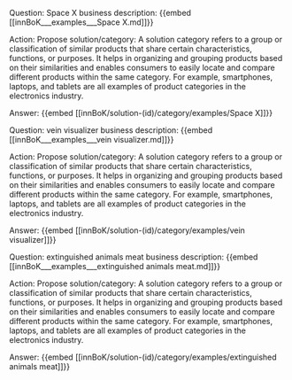 Question: Space X business description:
{{embed [[innBoK___examples___Space X.md]]}}

Action: Propose solution/category: A solution category refers to a group or classification of similar products that share certain characteristics, functions, or purposes. It helps in organizing and grouping products based on their similarities and enables consumers to easily locate and compare different products within the same category. For example, smartphones, laptops, and tablets are all examples of product categories in the electronics industry.

Answer:
{{embed [[innBoK/solution-(id)/category/examples/Space X]]}}

Question: vein visualizer business description:
{{embed [[innBoK___examples___vein visualizer.md]]}}

Action: Propose solution/category: A solution category refers to a group or classification of similar products that share certain characteristics, functions, or purposes. It helps in organizing and grouping products based on their similarities and enables consumers to easily locate and compare different products within the same category. For example, smartphones, laptops, and tablets are all examples of product categories in the electronics industry.

Answer:
{{embed [[innBoK/solution-(id)/category/examples/vein visualizer]]}}

Question: extinguished animals meat business description:
{{embed [[innBoK___examples___extinguished animals meat.md]]}}

Action: Propose solution/category: A solution category refers to a group or classification of similar products that share certain characteristics, functions, or purposes. It helps in organizing and grouping products based on their similarities and enables consumers to easily locate and compare different products within the same category. For example, smartphones, laptops, and tablets are all examples of product categories in the electronics industry.

Answer:
{{embed [[innBoK/solution-(id)/category/examples/extinguished animals meat]]}}



